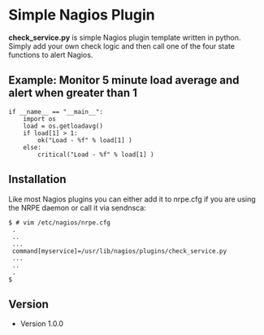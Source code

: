 Simple Nagios Plugin
======
**check_service.py** is simple Nagios plugin template written in python. Simply add your own check logic and then call one of the four state functions to alert Nagios.

## Example: Monitor 5 minute load average and alert when greater than 1
```
if __name__ == "__main__":
    import os
    load = os.getloadavg()
    if load[1] > 1:
        ok("Load - %f" % load[1] )
    else:
        critical("Load - %f" % load[1] )
```


## Installation

Like most Nagios plugins you can either add it to nrpe.cfg if you are using the NRPE daemon or call it via sendnsca:
```
$ # vim /etc/nagios/nrpe.cfg
 .
 ..
 ...
 command[myservice]=/usr/lib/nagios/plugins/check_service.py
 ...
 ..
 .
$
```

## Version
* Version 1.0.0
